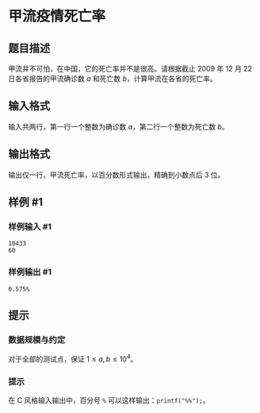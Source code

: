# 甲流疫情死亡率

## 题目描述

甲流并不可怕，在中国，它的死亡率并不是很高。请根据截止 $2009$ 年 $12$ 月 $22$ 日各省报告的甲流确诊数 $a$ 和死亡数 $b$，计算甲流在各省的死亡率。

## 输入格式

输入共两行，第一行一个整数为确诊数 $a$，第二行一个整数为死亡数 $b$。

## 输出格式

输出仅一行，甲流死亡率，以百分数形式输出，精确到小数点后 $3$ 位。

## 样例 #1

### 样例输入 #1

```
10433
60
```

### 样例输出 #1

```
0.575%
```

## 提示

### 数据规模与约定

对于全部的测试点，保证 $1 \leq a, b \leq 10^4$。

### 提示

在 C 风格输入输出中，百分号 `%` 可以这样输出：`printf("%%");`。
